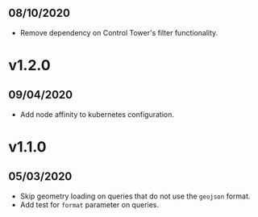 ## 08/10/2020

- Remove dependency on Control Tower's filter functionality.

# v1.2.0

## 09/04/2020

- Add node affinity to kubernetes configuration.


# v1.1.0

## 05/03/2020
- Skip geometry loading on queries that do not use the `geojson` format.
- Add test for `format` parameter on queries.
